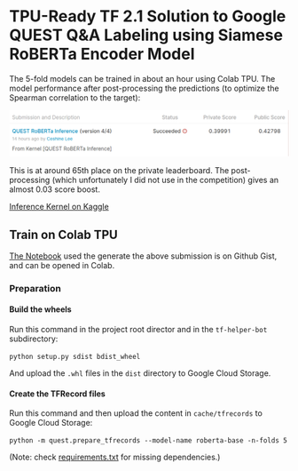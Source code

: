 # TPU-Ready TF 2.1 Solution to Google QUEST Q&A Labeling using Siamese RoBERTa Encoder Model

The 5-fold models can be trained in about an hour using Colab TPU. The model performance after post-processing the predictions (to optimize the Spearman correlation to the target):

![Submission Score](imgs/submission.png)

This is at around 65th place on the private leaderboard. The post-processing (which unfortunately I did not use in the competition) gives an almost 0.03 score boost.

[Inference Kernel on Kaggle](https://www.kaggle.com/ceshine/quest-roberta-inference?scriptVersionId=28553401)

## Train on Colab TPU

[The Notebook](https://gist.github.com/ceshine/752c77742973a013320a9f20384528a1) used the generate the above submission is on Github Gist, and can be opened in Colab.

### Preparation

#### Build the wheels

Run this command in the project root director and in the `tf-helper-bot` subdirectory:

`python setup.py sdist bdist_wheel`

And upload the `.whl` files in the `dist` directory to Google Cloud Storage.

#### Create the TFRecord files

Run this command and then upload the content in `cache/tfrecords` to Google Cloud Storage:

`python -m quest.prepare_tfrecords --model-name roberta-base -n-folds 5`

(Note: check [requirements.txt](requirements.txt) for missing dependencies.)
